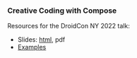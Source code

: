 ### Creative Coding with Compose
Resources for the DroidCon NY 2022 talk:

- Slides: [html](https://drinkthestars.github.io/CreativeCodingCompose2022), pdf
- [Examples](https://github.com/drinkthestars/compose-sketch/tree/droidconny22)
